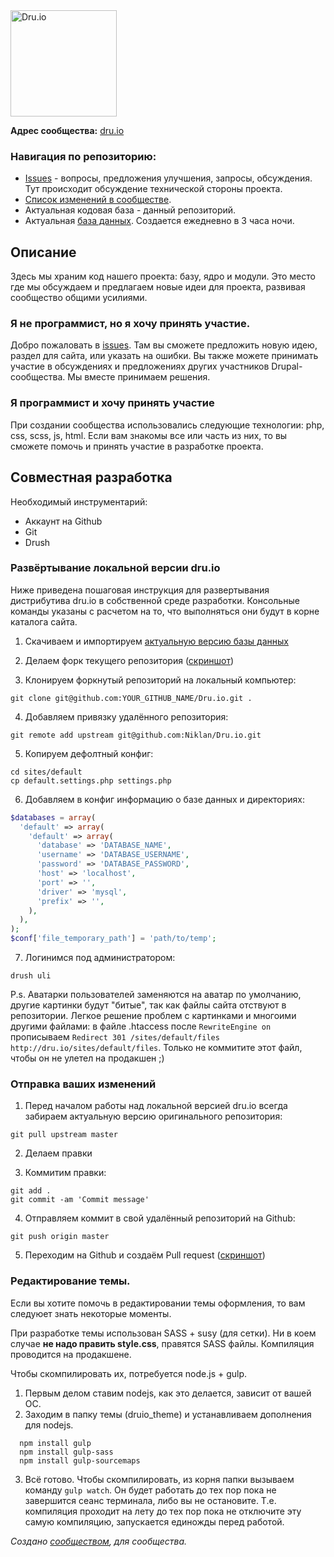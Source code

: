 <a href="http://dru.io" title="Русскоязычное сообщество Drupal" alt="Русскоязычное сообщество Drupal">
<img src="http://dru.io/sites/all/themes/druio_theme/logo.png" alt="Dru.io" width="170" />
</a>

**Адрес сообщества:** <a href="http://dru.io" title="Русскоязычное сообщество Drupal">dru.io</a>

### Навигация по репозиторию:

- [Issues](https://github.com/Niklan/Dru.io/issues) - вопросы, предложения улучшения, запросы, обсуждения. Тут происходит обсуждение технической стороны проекта.
- [Список изменений в сообществе](https://github.com/Niklan/Dru.io/wiki/%D0%A1%D0%BF%D0%B8%D1%81%D0%BE%D0%BA-%D0%BE%D0%B1%D0%BD%D0%BE%D0%B2%D0%BB%D0%B5%D0%BD%D0%B8%D0%B9-2015).
- Актуальная кодовая база - данный репозиторий.
- Актуальная [база данных](http://dru.io/sites/default/files/database.sql.gz). Создается ежедневно в 3 часа ночи. 

## Описание

Здесь мы храним код нашего проекта: базу, ядро и модули.
Это место где мы обсуждаем и предлагаем новые идеи для проекта, развивая сообщество общими усилиями.

### Я не программист, но я хочу принять участие.

Добро пожаловать в [issues](https://github.com/Niklan/Dru.io/issues). Там вы сможете предложить новую идею, раздел для сайта, или указать на ошибки. Вы также можете принимать участие в обсуждениях и предложениях других участников Drupal-сообщества. Мы вместе принимаем решения.

### Я программист и хочу принять участие

При создании сообщества использовались следующие технологии: php, css, scss, js, html. Если вам знакомы все или часть из них, то вы сможете помочь и принять участие в разработке проекта. 

## Совместная разработка

Необходимый инструментарий:

* Аккаунт на Github
* Git
* Drush

### Развёртывание локальной версии dru.io

Ниже приведена пошаговая инструкция для развертывания дистрибутива dru.io в собственной среде разработки. Консольные команды указаны с расчетом на то, что выполняться они будут в корне каталога сайта.

1. Скачиваем и импортируем [актуальную версию базы данных](http://dru.io/sites/default/files/database.sql.gz)

2. Делаем форк текущего репозитория ([скриншот](http://dru.io/sites/default/files/dev-help1.png))

3. Клонируем форкнутый репозиторий на локальный компьютер:

  ~~~
  git clone git@github.com:YOUR_GITHUB_NAME/Dru.io.git .
  ~~~

4. Добавляем привязку удалённого репозитория:

  ~~~
  git remote add upstream git@github.com:Niklan/Dru.io.git
  ~~~

5. Копируем дефолтный конфиг:

  ~~~
  cd sites/default
  cp default.settings.php settings.php
  ~~~

6. Добавляем в конфиг информацию о базе данных и директориях:

  ~~~php
  $databases = array(
    'default' => array(
      'default' => array(
        'database' => 'DATABASE_NAME',
        'username' => 'DATABASE_USERNAME',
        'password' => 'DATABASE_PASSWORD',
        'host' => 'localhost',
        'port' => '',
        'driver' => 'mysql',
        'prefix' => '',
      ),
    ),
  );
  $conf['file_temporary_path'] = 'path/to/temp';
  ~~~

7. Логинимся под администратором:

  ~~~
  drush uli
  ~~~

P.s. Аватарки пользователей заменяются на аватар по умолчанию, другие картинки будут "битые", так как файлы сайта отствуют в репозитории.
Легкое решение проблем с картинками и многоими другими файлами: в файле .htaccess после `RewriteEngine on` прописываем  `Redirect 301 /sites/default/files http://dru.io/sites/default/files`.
Только не коммитите этот файл, чтобы он не улетел на продакшен ;)

### Отправка ваших изменений

1. Перед началом работы над локальной версией dru.io всегда забираем актуальную версию оригинального репозитория:

  ~~~
  git pull upstream master
  ~~~

2. Делаем правки

3. Коммитим правки:

  ~~~
  git add .
  git commit -am 'Commit message'
  ~~~

4. Отправляем коммит в свой удалённый репозиторий на Github:

  ~~~
  git push origin master
  ~~~

5. Переходим на Github и создаём Pull request ([скриншот](http://dru.io/sites/default/files/dev-help2.png))

### Редактирование темы.

Если вы хотите помочь в редактировании темы оформления, то вам следуюет знать некоторые моменты.

При разработке темы использован SASS + susy (для сетки). Ни в коем случае **не надо править style.css**, правятся SASS файлы. Компиляция проводится на продакшене.

Чтобы скомпилировать их, потребуется node.js + gulp.

1. Первым делом ставим nodejs, как это делается, зависит от вашей ОС.
2. Заходим в папку темы (druio_theme) и устанавливаем дополнения для nodejs.
  
~~~
  npm install gulp
  npm install gulp-sass
  npm install gulp-sourcemaps
~~~

3. Всё готово. Чтобы скомпилировать, из корня папки вызываем команду `gulp watch`. Он будет работать до тех пор пока не завершится сеанс терминала, либо вы не остановите. Т.е. компиляция проходит на лету до тех пор пока не отключите эту самую компиляцию, запускается единожды перед работой.

*Создано [сообществом](https://github.com/Niklan/Dru.io/graphs/contributors), для сообщества.*
